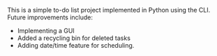 This is a simple to-do list project implemented in Python using the CLI.
Future improvements include:
- Implementing a GUI
- Added a recycling bin for deleted tasks
- Adding date/time feature for scheduling.
